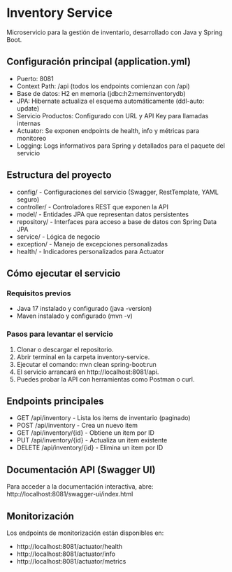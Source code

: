 # Inventory Service
Microservicio para la gestión de inventario, desarrollado con Java y Spring Boot.

## Configuración principal (application.yml)
* Puerto: 8081 
* Context Path: /api (todos los endpoints comienzan con /api)
* Base de datos: H2 en memoria (jdbc:h2:mem:inventorydb)
* JPA: Hibernate actualiza el esquema automáticamente (ddl-auto: update)
* Servicio Productos: Configurado con URL y API Key para llamadas internas
* Actuator: Se exponen endpoints de health, info y métricas para monitoreo
* Logging: Logs informativos para Spring y detallados para el paquete del servicio

## Estructura del proyecto
* config/ - Configuraciones del servicio (Swagger, RestTemplate, YAML seguro)
* controller/ - Controladores REST que exponen la API 
* model/ - Entidades JPA que representan datos persistentes 
* repository/ - Interfaces para acceso a base de datos con Spring Data JPA 
* service/ - Lógica de negocio
* exception/ - Manejo de excepciones personalizadas
* health/ - Indicadores personalizados para Actuator

## Cómo ejecutar el servicio

### Requisitos previos
* Java 17 instalado y configurado (java -version)
* Maven instalado y configurado (mvn -v)

### Pasos para levantar el servicio
1. Clonar o descargar el repositorio.
2. Abrir terminal en la carpeta inventory-service.
3. Ejecutar el comando: mvn clean spring-boot:run 
4. El servicio arrancará en http://localhost:8081/api. 
5. Puedes probar la API con herramientas como Postman o curl.

## Endpoints principales
* GET /api/inventory - Lista los items de inventario (paginado)
* POST /api/inventory - Crea un nuevo item
* GET /api/inventory/{id} - Obtiene un item por ID
* PUT /api/inventory/{id} - Actualiza un item existente
* DELETE /api/inventory/{id} - Elimina un item por ID

## Documentación API (Swagger UI)
Para acceder a la documentación interactiva, abre:
http://localhost:8081/swagger-ui/index.html

## Monitorización
Los endpoints de monitorización están disponibles en:
* http://localhost:8081/actuator/health
* http://localhost:8081/actuator/info
* http://localhost:8081/actuator/metrics

